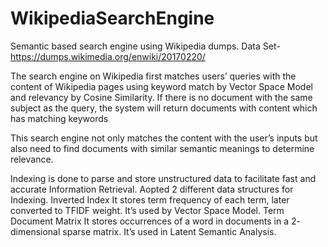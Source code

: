 # WikipediaSearchEngine
Semantic based search engine using Wikipedia dumps.
Data Set- https://dumps.wikimedia.org/enwiki/20170220/

The search engine on Wikipedia first matches users’ queries with the content of
Wikipedia pages using keyword match by Vector Space Model and relevancy by Cosine Similarity. If there is no document with the same subject as the query, the system
will return documents with content which has matching keywords

This search engine  not only matches the content with the
user’s inputs but also need to find documents with similar semantic meanings to determine
relevance.

Indexing is done to parse and store unstructured data to facilitate fast and accurate Information Retrieval.
Aopted 2 different data structures for Indexing.
Inverted Index
  It stores term frequency of each term, later converted to TFIDF weight.
  It’s used by Vector Space Model. 
Term Document Matrix
  It stores occurrences of a word in documents in a 2- dimensional sparse matrix.
  It’s used in Latent Semantic Analysis.
